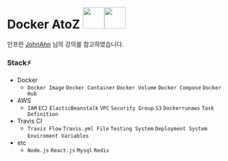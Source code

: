 # Docker AtoZ <code><img width="50" height="50" src="https://www.vectorlogo.zone/logos/docker/docker-icon.svg"></code><code><img width="50" height="50" src="https://user-images.githubusercontent.com/69495129/154376975-37aa19cc-cbe0-439c-ab4f-effa57ba3cab.png"></code>
인프런 [JohnAhn](https://www.inflearn.com/course/%EB%94%B0%EB%9D%BC%ED%95%98%EB%A9%B0-%EB%B0%B0%EC%9A%B0%EB%8A%94-%EB%8F%84%EC%BB%A4-ci) 님의 강의를 참고하였습니다.

### Stack⚡

- Docker
  - `Docker Image` `Docker Container` `Docker Volume` `Docker Compose` `Docker Hub`
- AWS
  -  `IAM` `EC2` `ElasticBeanstalk` `VPC` `Security Group` `S3` `Dockerrunaws` `Task Definition`
- Travis CI
  -  `Travis Flow` `Travis.yml File` `Testing System` `Deployment System` `Enviroment Variables`
- etc
  -  `Node.js` `React.js` `Mysql` `Redis`

